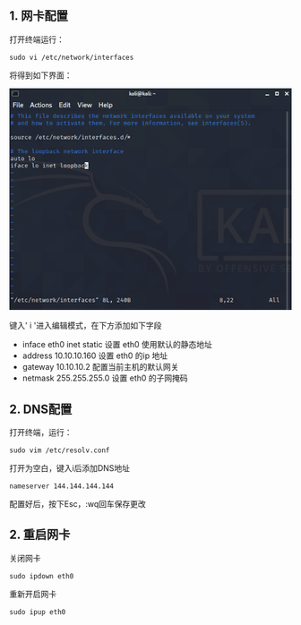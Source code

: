 

## 1. 网卡配置

打开终端运行：

```
sudo vi /etc/network/interfaces
```

将得到如下界面：

![](img/linux-net/1.png)

键入' i '进入编辑模式，在下方添加如下字段

- inface eth0 inet static          设置 eth0 使用默认的静态地址
- address 10.10.10.160         设置 eth0 的ip 地址
- gateway 10.10.10.2             配置当前主机的默认网关
- netmask 255.255.255.0       设置 eth0 的子网掩码



## 2. DNS配置

打开终端，运行：

```
sudo vim /etc/resolv.conf
```

打开为空白，键入i后添加DNS地址

```
nameserver 144.144.144.144
```

配置好后，按下Esc，:wq回车保存更改



## 2. 重启网卡

关闭网卡

```
sudo ipdown eth0
```

重新开启网卡

```
sudo ipup eth0
```

